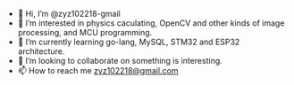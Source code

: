 - 👋 Hi, I’m @zyz102218-gmail
- 👀 I’m interested in physics caculating, OpenCV and other kinds of image processing, and MCU programming.
- 🌱 I’m currently learning go-lang, MySQL, STM32 and ESP32 architecture.
- 💞️ I’m looking to collaborate on something is interesting.
- 📫 How to reach me zyz102218@gmail.com

<!---
zyz102218-gmail/zyz102218-gmail is a ✨ special ✨ repository because its `README.md` (this file) appears on your GitHub profile.
You can click the Preview link to take a look at your changes.
--->
